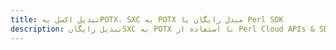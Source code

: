---title: تبدیل اکسل بهPOTX، SXC به POTX مبدل رایگان یا Perl SDKdescription: تبدیل رایگانSXC به POTX با استفاده از Perl Cloud APIs & SDK. همچنین کاربرگ یا صفحه گسترده Microsoft Excel، CSV و SpreadsheetML را در Cloud ایجاد، ویرایش و رندر کنید.---